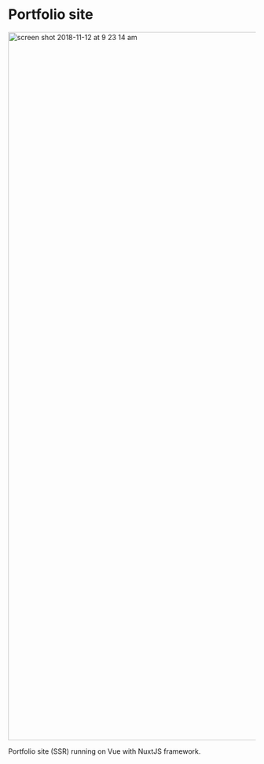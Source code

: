# Portfolio site
<img width="1440" alt="screen shot 2018-11-12 at 9 23 14 am" src="https://user-images.githubusercontent.com/26535288/48319040-bf8f0100-e65c-11e8-86e8-29d2d6a05f75.png">


Portfolio site (SSR) running on Vue with NuxtJS framework.

